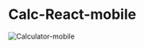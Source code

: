 # Calc-React-mobile


![Calculator-mobile](https://user-images.githubusercontent.com/55707579/75010215-5dc26700-545b-11ea-9d07-cecf88a61871.png)
